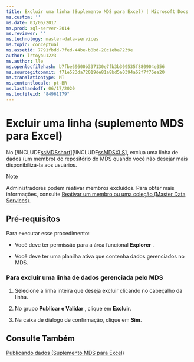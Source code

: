 ```yaml
---
title: Excluir uma linha (Suplemento MDS para Excel) | Microsoft Docs
ms.custom: ''
ms.date: 03/06/2017
ms.prod: sql-server-2014
ms.reviewer: ''
ms.technology: master-data-services
ms.topic: conceptual
ms.assetid: 7791fbdd-7fed-44be-b0bd-20c1eba7239e
author: lrtoyou1223
ms.author: lle
ms.openlocfilehash: b7fbe69600b337130e7fb3b309535f880904e356
ms.sourcegitcommit: f71e523da72019de81a8bd5a0394a62f7f76ea20
ms.translationtype: MT
ms.contentlocale: pt-BR
ms.lasthandoff: 06/17/2020
ms.locfileid: "84961179"
---
```

# <a name="delete-a-row-mds-add-in-for-excel"></a>Excluir uma linha (suplemento MDS para Excel)
  No [!INCLUDE[ssMDSshort](../../includes/ssmdsshort-md.md)][!INCLUDE[ssMDSXLS](../../includes/ssmdsxls-md.md)], exclua uma linha de dados (um membro) do repositório do MDS quando você não desejar mais disponibilizá-la aos usuários.  
  
> [!NOTE]  
>  Administradores podem reativar membros excluídos. Para obter mais informações, consulte [Reativar um membro ou uma coleção &#40;Master Data Services&#41;](../reactivate-a-member-or-collection-master-data-services.md).  
  
## <a name="prerequisites"></a>Pré-requisitos  
 Para executar esse procedimento:  
  
-   Você deve ter permissão para a área funcional **Explorer** .  
  
-   Você deve ter uma planilha ativa que contenha dados gerenciados no MDS.  
  
### <a name="to-delete-a-mds-managed-row-of-data"></a>Para excluir uma linha de dados gerenciada pelo MDS  
  
1.  Selecione a linha inteira que deseja excluir clicando no cabeçalho da linha.  
  
2.  No grupo **Publicar e Validar** , clique em **Excluir**.  
  
3.  Na caixa de diálogo de confirmação, clique em **Sim**.  
  
## <a name="see-also"></a>Consulte Também  
 [Publicando dados &#40;Suplemento MDS para Excel&#41;](overview-importing-data-from-excel-mds-add-in-for-excel.md)  
  
  
